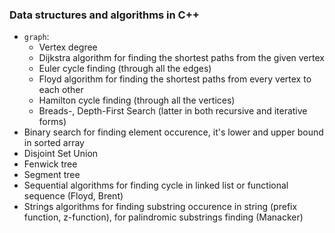### Data structures and algorithms in C++
- `graph`: 
    - Vertex degree
    - Dijkstra algorithm for finding the shortest paths from the given vertex
    - Euler cycle finding (through all the edges)
    - Floyd algorithm for finding the shortest paths from every vertex to each other
    - Hamilton cycle finding (through all the vertices)
    - Breads-, Depth-First Search (latter in both recursive and iterative forms)
- Binary search for finding element occurence, it's lower and upper bound in sorted array
- Disjoint Set Union
- Fenwick tree
- Segment tree
- Sequential algorithms for finding cycle in linked list or functional sequence (Floyd, Brent)
- Strings algorithms for finding substring occurence in string (prefix function, z-function), for palindromic substrings finding (Manacker)
